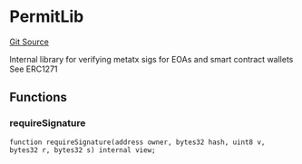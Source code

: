 # PermitLib
[Git Source](https://github.com/larrythecucumber321/protocol/blob/aabf2c9d4120808940fb3be9193cb66ea71ac351/contracts/libraries/Permit.sol)

Internal library for verifying metatx sigs for EOAs and smart contract wallets
See ERC1271


## Functions
### requireSignature


```solidity
function requireSignature(address owner, bytes32 hash, uint8 v, bytes32 r, bytes32 s) internal view;
```

